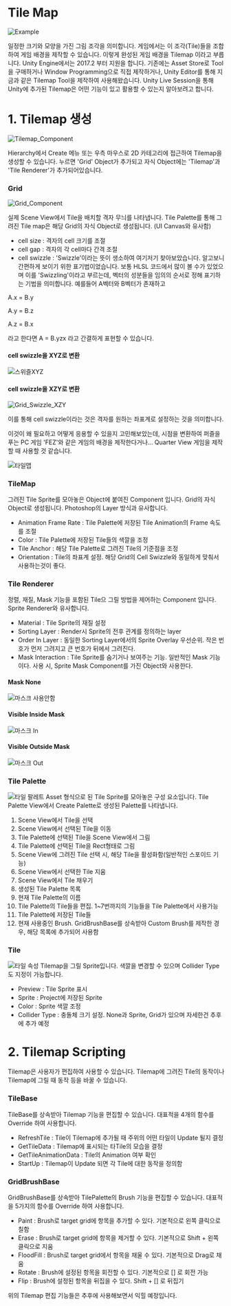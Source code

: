 Tile Map
===========
![Example](./Resources/Example.png)

일정한 크기와 모양을 가진 그림 조각을 의미합니다. 게임에서는 이 조각(Tile)들을 조합하여 게임 배경을 제작할 수 있습니다. 
이렇게 완성된 게임 배경을 Tilemap 이라고 부릅니다.
Unity Engine에서는 2017.2 부터 지원을 합니다. 기존에는 Asset Store로 Tool을 구매하거나 Window Programming으로 직접 제작하거나, 
Unity Editor를 통해 지금과 같은 Tilemap Tool을 제작하여 사용해왔습니다. 
Unity Live Session을 통해 Unity에 추가된 Tilemap은 어떤 기능이 있고 활용할 수 있는지 알아보려고 합니다.

# 1. Tilemap 생성
![Tilemap_Component](./Resources/Create_Tilemap.png)

Hierarchy에서 Create 메뉴 또는 우측 마우스로 2D 카테고리에 접근하여 Tilemap을 생성할 수 있습니다.
누르면 'Grid' Object가 추가되고 자식 Object에는 'Tilemap'과 'Tile Renderer'가 추가되어있습니다.

### Grid
![Grid_Component](./Resources/Grid.PNG)

실제 Scene View에서 Tile을 배치할 격자 무늬를 나타냅니다. Tile Palette를 통해 그려진 Tile map은 해당 Grid의 자식 Object로 생성됩니다.
(UI Canvas와 유사함)

* cell size : 격자의 cell 크기를 조절
* cell gap : 격자의 각 cell마다 간격 조절
* cell swizzle : 'Swizzle'이라는 뜻이 생소하여 여기저기 찾아보았습니다. 알고보니 간편하게 보이기 위한 표기법이었습니다.
보통 HLSL 코드에서 많이 볼 수가 있었으며 이를 'Swizzling'이라고 부르는데, 벡터의 성분들을 임의의 순서로 정해 표기하는 기법을 의미합니다.
예를들어 A벡터와 B벡터가 존재하고

A.x = B.y

A.y = B.z

A.z = B.x

라고 한다면 A = B.yzx 라고 간결하게 표현할 수 있습니다.

#### cell swizzle을 XYZ로 변환
![스위즐XYZ](./Resources/Grid_XYZ.PNG)

#### cell swizzle을 XZY로 변환
![Grid_Swizzle_XZY](./Resources/Grid_XZY.PNG)


이를 통해 cell swizzle이라는 것은 격자를 원하는 좌표계로 설정하는 것을 의미합니다.


이것이 왜 필요하고 어떻게 응용할 수 있을지 고민해보았는데, 시점을 변환하여 퍼즐을 푸는 PC 게임 'FEZ'와 같은 게임의 배경을 제작한다거나...
Quarter View 게임을 제작할 때 사용할 것 같습니다.

![타일맵](./Resources/Tilemap.PNG)
### TileMap
그려진 Tile Sprite를 모아놓은 Object에 붙여진 Component 입니다. Grid의 자식 Object로 생성됩니다. Photoshop의 Layer 방식과 유사합니다.

* Animation Frame Rate : Tile Palette에 저장된 Tile Animation의 Frame 속도를 조절
* Color : Tile Palette에 저장된 Tile들의 색깔을 조정
* Tile Anchor : 해당 Tile Palette로 그려진 Tile의 기준점을 조정
* Orientation : Tile의 좌표계 설정. 해당 Grid의 Cell Swizzle와 동일하게 맞춰서 사용하는것이 좋다.

### Tile Renderer
정렬, 재질, Mask 기능을 포함된 Tile으 그릴 방법을 제어하는 Component 입니다. Sprite Renderer와 유사합니다.

* Material : Tile Sprite의 재질 설정
* Sorting Layer : Render시 Sprite의 전후 관계를 정의하는 layer
* Order In Layer : 동일한 Sorting Layer에서의 Sprite Overlay 우선순위. 작은 번호가 먼저 그려지고 큰 번호가 뒤에서 그려진다.
* Mask Interaction : Tile Sprite를 숨기거나 보여주는 기능. 일반적인 Mask 기능이다. 사용 시, Sprite Mask Component를 가진 Object와 사용한다.

#### Mask None
![마스크 사용안함](./Resources/Mask_None.PNG)
#### Visible Inside Mask
![마스크 In](./Resources/Mask_Inside.PNG)
#### Visible Outside Mask
![마스크 Out](./Resources/Mask_Outside.PNG)

### Tile Palette
![타일 팔레트](./Resources/타일_팔레트.PNG)
Asset 형식으로 된 Tile Sprite를 모아놓은 구성 요소입니다. Tile Palette View에서 Create Palette로 생성된 Palette를 나타냅니다.

1. Scene View에서 Tile을 선택
2. Scene View에서 선택된 Tile을 이동
3. Tile Palette에 선택된 Tile을 Scene View에서 그림
4. Tile Palette에 선택된 Tile을 Rect형태로 그림
5. Scene View에 그려진 Tile 선택 시, 해당 Tile을 활성화함(일반적인 스포이드 기능)
6. Scene View에서 선택한 Tile 지움
7. Scene View에서 Tile 채우기
8. 생성된 Tile Palette 목록
9. 현재 Tile Palette의 이름
10. Tile Palette의 Tile들을 편집. 1~7번까지의 기능들을 Tile Palette에서 사용가능
11. Tile Palette에 저장된 Tile들
12. 현재 사용중인 Brush. GridBrushBase를 상속받아 Custom Brush를 제작한 경우, 해당 목록에 추가되어 사용함

### Tile
![타일 속성](./Resources/타일_속성.PNG)
Tilemap을 그릴 Sprite입니다. 색깔을 변경할 수 있으며 Collider Type도 지정이 가능합니다.

* Preview : Tile Sprite 표시
* Sprite : Project에 저장된 Sprite
* Color : Sprite 색깔 조정
* Collider Type : 충돌체 크기 설정. None과 Sprite, Grid가 있으며 자세한건 추후에 추가 예정

# 2. Tilemap Scripting
Tilemap은 사용자가 편집하여 사용할 수 있습니다. Tilemap에 그려진 Tile의 동작이나 Tilemap에 그릴 때 동작 등을 바꿀 수 있습니다.

### TileBase
TileBase를 상속받아 Tilemap 기능을 편집할 수 있습니다. 대표적을 4개의 함수를 Override 하여 사용합니다.

* RefreshTile : Tile이 Tilemap에 추가될 때 주위의 어떤 타일이 Update 될지 결정
* GetTileData : Tilemap에 표시되는 타Tile의 모습을 결정
* GetTileAnimationData : Tile의 Animation 여부 확인
* StartUp : Tilemap이 Update 되면 각 Tile에 대한 동작을 정의함

### GridBrushBase
GridBrushBase를 상속받아 TilePalette의 Brush 기능을 편집할 수 있습니다. 대표적을 5가지의 함수를 Override 하여 사용합니다.

* Paint : Brush로 target grid에 항목을 추가할 수 있다. 기본적으로 왼쪽 클릭으로 칠함
* Erase : Brush로 target grid에 항목을 제거할 수 있다. 기본적으로 Shift + 왼쪽 클릭으로 지움
* FloodFill : Brush로 target grid에서 항목을 채울 수 있다. 기본적으로 Drag로 채움
* Rotate : Brush에 설정된 항목을 회전할 수 있다. 기본적으로 [] 로 회전 가능
* Flip : Brush에 설정된 항목을 뒤집을 수 있다. Shift + [] 로 뒤집기

위의 Tilemap 편집 기능들은 추후에 사용해보면서 익힐 예정입니다.
